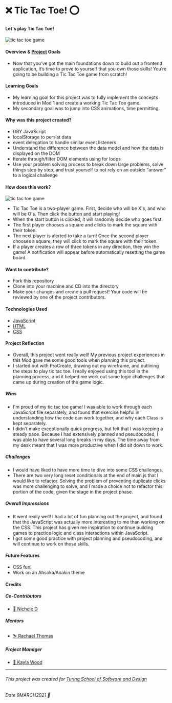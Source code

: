 # ❌ Tic Tac Toe! ⭕️
#### Let's play Tic Tac Toe!

![tic tac toe game](https://user-images.githubusercontent.com/63027000/110566904-e74be200-810d-11eb-9085-6b6f4108e428.gif)

#### Overview & [Project](https://frontend.turing.io/projects/module-1/tic-tac-toe-solo.html) Goals
- Now that you’ve got the main foundations down to build out a frontend application, it’s time to prove to yourself that you own those skills! You’re going to be building a Tic Tac Toe game from scratch!

#### Learning Goals
- My learning goal for this project was to fully implement the concepts introduced in Mod 1 and create a working Tic Tac Toe game.
- My secondary goal was to jump into CSS animations, time permitting.

#### Why was this project created?
- DRY JavaScript
- localStorage to persist data
- event delegation to handle similar event listeners
- Understand the difference between the data model and how the data is displayed on the DOM
- Iterate through/filter DOM elements using for loops
- Use your problem solving process to break down large problems, solve things step by step, and trust yourself to not rely on an outside “answer” to a logical challenge

#### How does this work?

![tic tac toe game](https://user-images.githubusercontent.com/63027000/110566904-e74be200-810d-11eb-9085-6b6f4108e428.gif)

- Tic Tac Toe is a two-player game. First, decide who will be X's, and who will be O's. Then click the button and start playing!
- When the start button is clicked, it will randomly decide who goes first.
- The first player chooses a square and clicks to mark the square with their token.
- The next player is alerted to take a turn! Once the second player chooses a square, they will click to mark the square with their token.
- If a player creates a row of three tokens in any direction, they win the game! A notification will appear before automatically resetting the game board.

#### Want to contribute?
- Fork this repository
- Clone into your machine and CD into the directory
- Make your changes and create a pull request! Your code will be reviewed by one of the project contributors.

#### Technologies Used
- [JavaScript](https://developer.mozilla.org/en-US/docs/Web/javascript)
- [HTML](https://developer.mozilla.org/en-US/docs/Web/HTML)
- [CSS](https://developer.mozilla.org/en-US/docs/Web/CSS)

#### Project Reflection
- Overall, this project went really well! My previous project experiences in this Mod gave me some good tools when planning this project.
- I started out with ProCreate, drawing out my wireframe, and outlining the steps to play tic tac toe. I really enjoyed using this tool in the planning process, and it helped me work out some logic challenges that came up during creation of the game logic.

##### Wins
- I'm proud of my tic tac toe game! I was able to work through each JavaScript file separately, and found that exercise helpful in understanding how the code can work together, and why each Class is kept separately.
- I didn't make exceptionally quick progress, but felt that I was keeping a steady pace. Because I had extensively planned and pseudocoded, I was able to have several long breaks in my days. The time away from my desk meant that I was more productive when I did sit down to work.

##### Challenges
- I would have liked to have more time to dive into some CSS challenges.
- There are two very long reset conditionals at the end of main.js that I would like to refactor. Solving the problem of preventing duplicate clicks was more challenging to solve, and I made a choice not to refactor this portion of the code, given the stage in the project phase.

##### Overall Impressions
- It went really well! I had a lot of fun planning out the project, and found that the JavaScript was actually more interesting to me than working on the CSS. This project has given me inspiration to continue building games to practice logic and class interactions within JavaScript.
- I got some good practice with project planning and pseudocoding, and will continue to work on those skills.

#### Future Features
- CSS fun!
- Work on an Ahsoka/Anakin theme

#### Credits
##### Co-Contributors
- [🌿 Nichele D](https://github.com/nichelicorn)
##### Mentors
- [⛷ Rachael Thomas](https://github.com/rachael-t)
##### Project Manager
- [🧵 Kayla Wood](https://github.com/kaylaewood)
**************************************************************************

###### This project was created for [Turing School of Software and Design](https://turing.io/)
###### Date 9MARCH2021 🌱
